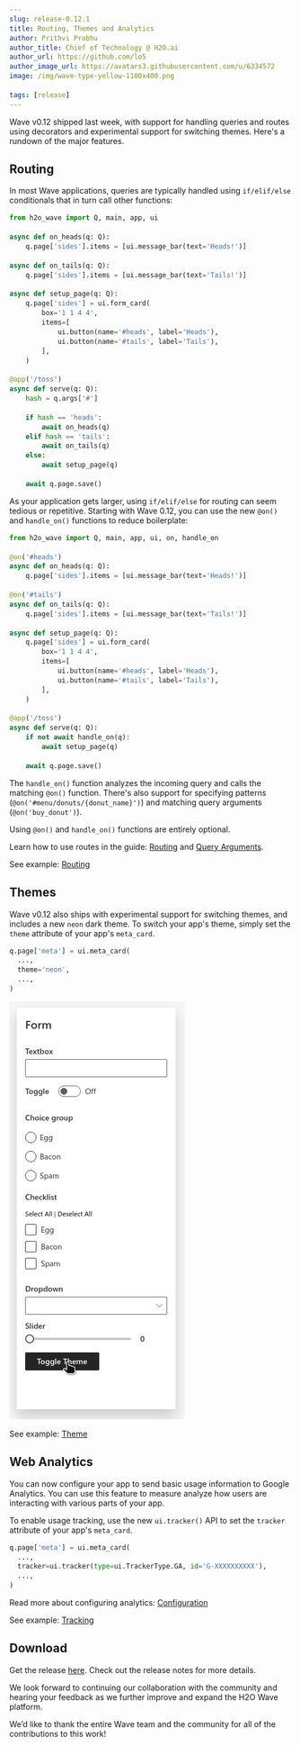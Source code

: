 ```yaml
---
slug: release-0.12.1
title: Routing, Themes and Analytics 
author: Prithvi Prabhu
author_title: Chief of Technology @ H2O.ai
author_url: https://github.com/lo5
author_image_url: https://avatars3.githubusercontent.com/u/6334572
image: /img/wave-type-yellow-1100x400.png

tags: [release]
---
```


Wave v0.12 shipped last week, with support for handling queries and routes using decorators and experimental support for switching themes. Here's a rundown of the major features. 

<!--truncate-->

## Routing

In most Wave applications, queries are typically handled using `if/elif/else` conditionals that in turn call other functions:


```py {23,25,27}
from h2o_wave import Q, main, app, ui

async def on_heads(q: Q):
    q.page['sides'].items = [ui.message_bar(text='Heads!')]

async def on_tails(q: Q):
    q.page['sides'].items = [ui.message_bar(text='Tails!')]

async def setup_page(q: Q):
    q.page['sides'] = ui.form_card(
        box='1 1 4 4',
        items=[
            ui.button(name='#heads', label='Heads'),
            ui.button(name='#tails', label='Tails'),
        ],
    )

@app('/toss')
async def serve(q: Q):
    hash = q.args['#']

    if hash == 'heads':
        await on_heads(q)
    elif hash == 'tails':
        await on_tails(q)
    else:
        await setup_page(q)

    await q.page.save()
```

As your application gets larger, using `if/elif/else` for routing can seem tedious or repetitive. Starting with Wave 0.12, you can use the new `@on()` and `handle_on()` functions to reduce boilerplate:


```py {3,7,22}
from h2o_wave import Q, main, app, ui, on, handle_on

@on('#heads')
async def on_heads(q: Q):
    q.page['sides'].items = [ui.message_bar(text='Heads!')]

@on('#tails')
async def on_tails(q: Q):
    q.page['sides'].items = [ui.message_bar(text='Tails!')]

async def setup_page(q: Q):
    q.page['sides'] = ui.form_card(
        box='1 1 4 4',
        items=[
            ui.button(name='#heads', label='Heads'),
            ui.button(name='#tails', label='Tails'),
        ],
    )

@app('/toss')
async def serve(q: Q):
    if not await handle_on(q):
        await setup_page(q)

    await q.page.save()
```

The `handle_on()` function analyzes the incoming query and calls the matching `@on()` function. There's also support for specifying patterns (`@on('#menu/donuts/{donut_name}')`) and matching query arguments (`@on('buy_donut')`).

Using `@on()` and `handle_on()` functions are entirely optional.

Learn how to use routes in the guide: [Routing](../docs/routing) and [Query Arguments](../docs/arguments).

See example: [Routing](../docs/examples/routing)

## Themes

Wave v0.12 also ships with experimental support for switching themes, and includes a new `neon` dark theme. To switch your app's theme, simply set the `theme` attribute of your app's `meta_card`.

```py {3}
q.page['meta'] = ui.meta_card(
  ..., 
  theme='neon', 
  ...,
)
```

![theme](assets/2021-02-12/toggle-theme.gif)

See example: [Theme](../docs/examples/meta-theme)

## Web Analytics

You can now configure your app to send basic usage information to Google Analytics. You can use this feature to measure analyze how users are interacting with various parts of your app.

To enable usage tracking, use the new `ui.tracker()` API to set the `tracker` attribute of your app's `meta_card`.

```py {2}
q.page['meta'] = ui.meta_card(
  ..., 
  tracker=ui.tracker(type=ui.TrackerType.GA, id='G-XXXXXXXXXX'),
  ...,
)
```

Read more about configuring analytics: [Configuration](../docs/configuration#web-analytics)

See example: [Tracking](../docs/examples/meta-tracking)

## Download

Get the release [here](https://github.com/h2oai/wave/releases/latest). Check out the release notes for more details.

We look forward to continuing our collaboration with the community and hearing your feedback as we further improve and expand the H2O Wave platform.

We’d like to thank the entire Wave team and the community for all of the contributions to this work!


